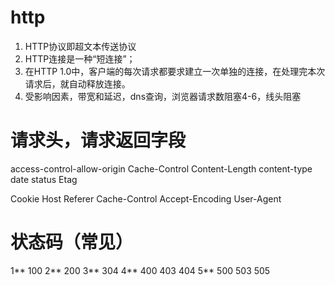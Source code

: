 # http

1. HTTP协议即超文本传送协议
2. HTTP连接是一种“短连接”；
3. 在HTTP 1.0中，客户端的每次请求都要求建立一次单独的连接，在处理完本次请求后，就自动释放连接。
4. 受影响因素，带宽和延迟，dns查询，浏览器请求数阻塞4-6，线头阻塞

# 请求头，请求返回字段

>
access-control-allow-origin
Cache-Control
Content-Length
content-type
date
status
Etag
>
Cookie
Host
Referer
Cache-Control
Accept-Encoding
User-Agent


# 状态码（常见）
1** 
    100
2**
    200 
3**
    304
4**
    400
    403
    404
5**
    500
    503
    505
